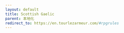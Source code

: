 ```yaml
---
layout: default
title: Scottish Gaelic
parent: 本地化
redirect_to: https://en.tourlezarmeur.com/#rpgrules
---
```

